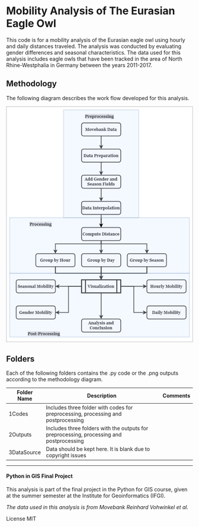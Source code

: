 # Mobility Analysis of The Eurasian Eagle Owl 

This code is for a mobility analysis of the Eurasian eagle owl using hourly and daily distances traveled. 
The analysis was conducted by evaluating gender differences and seasonal characteristics. 
The data used for this analysis includes eagle owls that have been tracked in the area of North Rhine-Westphalia in Germany between the years 2011-2017. 

## Methodology

The following diagram describes the work flow developed for this analysis.

![Methodology Diagram](https://github.com/Einavg7/PIG_FinalProject/blob/master/Method_PIG.png?raw=true)

## Folders

Each of the following folders contains the .py code or the .png outputs according to the methodology diagram. 

| Folder Name           | Description   | Comments  |
| -------------         |-------------  | ------    |
| 1Codes         |Includes three folder with codes for preprocessing, processing and postprocessing               |      |
| 2Outputs |Includes three folders with the outputs for preprocessing, processing and postprocessing               |       |
| 3DataSource            |Data should be kept here. It is blank due to copyright issues               |        |



---
#### Python in GIS Final Project
This analysis is part of the final project in the Python for GIS course, given at the summer semester at the Institute for Geoinformatics (IFGI).  

*The data used in this analysis is from Movebank Reinhard Vohwinkel et al.*

License MIT
